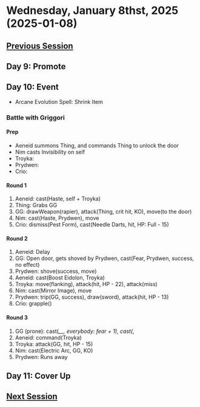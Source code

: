 # Wednesday, January 8thst, 2025 (2025-01-08)

## [Previous Session](./2025-01-01.md)

## Day 9: Promote

## Day 10: Event

- Arcane Evolution Spell: Shrink Item

### Battle with Griggori

#### Prep

- Aeneid summons Thing, and commands Thing to unlock the door
- Nim casts Invisibility on self
- Troyka:
- Prydwen:
- Crio:

#### Round 1

1. Aeneid: cast(Haste, self + Troyka)
1. Thing: Grabs GG
1. GG: drawWeapon(rapier), attack(Thing, crit hit, KO), move(to the door)
1. Nim: cast(Haste, Prydwen), move
1. Crio: dismiss(Pest Form), cast(Needle Darts, hit, HP: Full - 15)

#### Round 2

1. Aeneid: Delay
1. GG: Open door, gets shoved by Prydwen, cast(Fear, Prydwen, success, no effect)
1. Prydwen: shove(success, move)
1. Aeneid: cast(Boost Eidolon, Troyka)
1. Troyka: move(flanking), attack(hit, HP - 22), attack(miss)
1. Nim: cast(Mirror Image), move
1. Prydwen: trip(GG, success), draw(sword), attack(hit, HP - 13)
1. Crio: grapple()

#### Round 3

1. GG (prone): cast(_\_\_, everybody: fear + 1), cast(_,
1. Aeneid: command(Troyka)
1. Troyka: attack(GG, hit, HP - 15)
1. Nim: cast(Electric Arc, GG, KO)
1. Prydwen: Runs away

## Day 11: Cover Up

## [Next Session](./2025-01-22.md)
